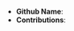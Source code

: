<!--
Thank you for applying.

感谢您申请加入社区。
-->

* **Github Name**:
* **Contributions**:

<!-- Enter your issue details below this comment. -->
